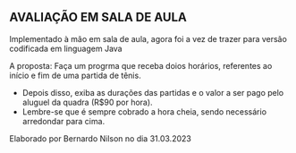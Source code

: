 ## AVALIAÇÃO EM SALA DE AULA 

Implementado à mão em sala de aula, agora foi a vez de trazer para versão codificada em linguagem Java

A proposta:
Faça um progrma que receba doios horários, referentes ao início e fim de uma partida de tênis.
- Depois disso, exiba as durações das partidas e o valor a ser pago pelo aluguel da quadra (R$90 por hora).
- Lembre-se que é sempre cobrado a hora cheia, sendo necessário arredondar para cima.

Elaborado por Bernardo Nilson no dia 31.03.2023